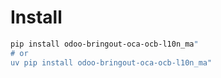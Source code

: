 # Install

```bash
pip install odoo-bringout-oca-ocb-l10n_ma"
# or
uv pip install odoo-bringout-oca-ocb-l10n_ma"
```
